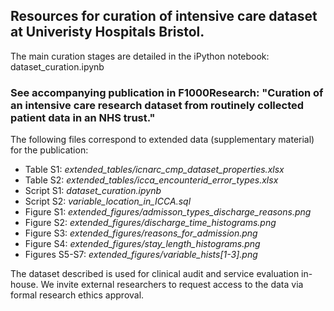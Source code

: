 ## Resources for curation of intensive care dataset at Univeristy Hospitals Bristol. 

The main curation stages are detailed in the iPython notebook: dataset_curation.ipynb

### See accompanying publication in F1000Research: "Curation of an intensive care research dataset from routinely collected patient data in an NHS trust."
The following files correspond to extended data (supplementary material) for the publication:
  * Table S1: *extended_tables/icnarc_cmp_dataset_properties.xlsx*
  * Table S2: *extended_tables/icca_encounterid_error_types.xlsx*
  * Script S1: *dataset_curation.ipynb*
  * Script S2: *variable_location_in_ICCA.sql*
  * Figure S1: *extended_figures/admisson_types_discharge_reasons.png*
  * Figure S2: *extended_figures/discharge_time_histograms.png*
  * Figure S3: *extended_figures/reasons_for_admission.png*
  * Figure S4: *extended_figures/stay_length_histograms.png*
  * Figures S5-S7: *extended_figures/variable_hists[1-3].png*
  
The dataset described is used for clinical audit and service evaluation in-house. We invite external researchers to request access to the data via formal research ethics approval.   
